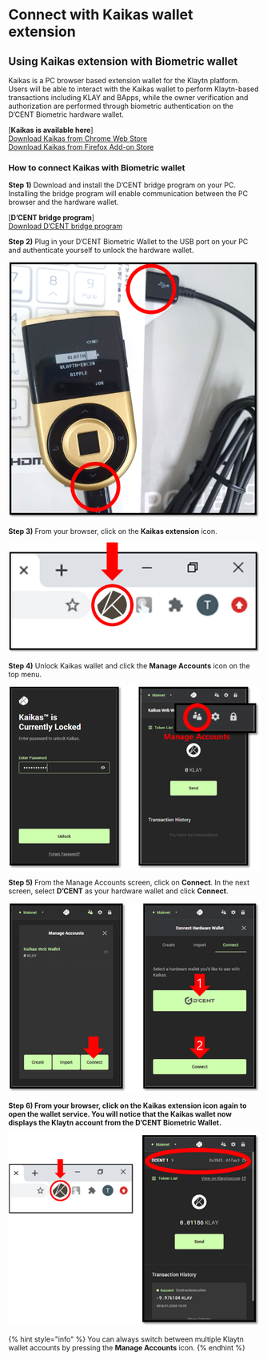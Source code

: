 # Connect with Kaikas wallet extension

## Using Kaikas extension with Biometric wallet

Kaikas is a PC browser based extension wallet for the Klaytn platform. Users will be able to interact with the Kaikas wallet to perform Klaytn-based transactions including KLAY and BApps, while the owner verification and authorization are performed through biometric authentication on the D’CENT Biometric hardware wallet.

\[**Kaikas is available here**]\
[Download Kaikas from Chrome Web Store](https://chrome.google.com/webstore/detail/kaikas/jblndlipeogpafnldhgmapagcccfchpi?h)\
[Download Kaikas from Firefox Add-on Store](https://addons.mozilla.org/ko/firefox/addon/kaikas/?src=search)

### How to connect Kaikas with Biometric wallet

**Step 1)** Download and install the D’CENT bridge program on your PC. Installing the bridge program will enable communication between the PC browser and the hardware wallet.

\[**D’CENT bridge program**]\
[Download D’CENT bridge program](https://bridge.dcentwallet.com/v2/download)

**Step 2)** Plug in your D’CENT Biometric Wallet to the USB port on your PC and authenticate yourself to unlock the hardware wallet.

![](../.gitbook/assets/connect-biometric-to-pc.png)

**Step 3)** From your browser, click on the **Kaikas extension** icon.

![](../.gitbook/assets/kaikas-extension-on-pc.png)

**Step 4)** Unlock Kaikas wallet and click the **Manage Accounts** icon on the top menu.

![](../.gitbook/assets/kaikas-1.png)

**Step 5)** From the Manage Accounts screen, click on **Connect**. In the next screen, select **D’CENT** as your hardware wallet and click **Connect**.

![](../.gitbook/assets/kaikas-2.png)

**Step 6) **From your browser, click on the **Kaikas extension** icon again to open the wallet service. You will notice that the** **Kaikas wallet now displays the** Klaytn account from the D’CENT Biometric Wallet.**

![](../.gitbook/assets/kaikas-3.png)

{% hint style="info" %}
&#x20;You can always switch between multiple Klaytn wallet accounts by pressing the **Manage Accounts** icon.
{% endhint %}
